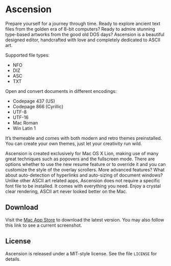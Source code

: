 # Ascension

Prepare yourself for a journey through time. Ready to explore ancient text files from the golden era of 8-bit computers? Ready to admire stunning type-based artworks from the good old DOS days? Ascension is a beautiful designed editor, handcrafted with love and completely dedicated to ASCII art.

Supported file types: 
- NFO
- DIZ
- ASC
- TXT

Open and convert documents in different encodings: 
- Codepage 437 (US)
- Codepage 866 (Cyrillic)
- UTF-8
- UTF-16 
- Mac Roman
- Win Latin 1 

It’s themeable and comes with both modern and retro themes preinstalled. You can create your own themes, just let your creativity run wild. 

Ascension is created exclusively for Mac OS X Lion, making use of many great techniques such as popovers and the fullscreen mode. There are options whether to use the new resume feature or to override it and you can customize the style of the overlay scrollers. More advanced features? What about auto-detection of hyperlinks and auto-sizing of document windows? Unlike other ASCII art related apps, Ascension does not require a specific font file to be installed. It comes with everything you need. Enjoy a crystal clear rendering, ASCII art never looked better on the Mac.

## Download

Visit the [Mac App Store](http://itunes.apple.com/app/ascension/id410426085?mt=12) to download the latest version. You may also follow this link to see a current screenshot.

## License

Ascension is released under a MIT-style license. See the file `LICENSE` for details.
